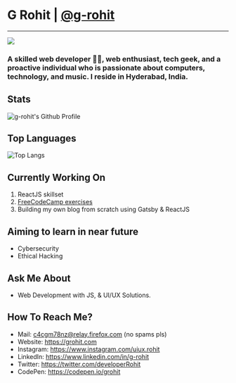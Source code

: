 # G Rohit | [@g-rohit](https://github.com/g-rohit) 
---
<a href="https://github.com/g-rohit">
    <img src="https://komarev.com/ghpvc/?username=g-rohit&color=green">
</a>

###   A skilled web developer 👨‍💻, web enthusiast, tech geek, and a proactive individual who is passionate about computers, technology, and music. I reside in Hyderabad, India.

##  Stats
![g-rohit's Github Profile](https://github-readme-stats.vercel.app/api?username=g-rohit&show_icons=true&hide_border=true&count_private=true&theme=radical) 

##  Top Languages
![Top Langs](https://github-readme-stats.vercel.app/api/top-langs/?username=g-rohit)
     
##  Currently Working On 
  1. ReactJS skillset
  2. [FreeCodeCamp exercises](https://www.freecodecamp.org/grohit)
  3. Building my own blog from scratch using Gatsby & ReactJS
  
##  Aiming to learn in near future 
  - Cybersecurity 
  - Ethical Hacking
    
##  Ask Me About 
 - Web Development with JS, & UI/UX Solutions.
     
##  How To Reach Me?
  - Mail: c4cgm78nz@relay.firefox.com (no spams pls)
  -  Website: <https://grohit.com>
  -  Instagram: <https://www.instagram.com/uiux.rohit>
  -  LinkedIn: <https://www.linkedin.com/in/g-rohit>
  -  Twitter: <https://twitter.com/developerRohit>
- CodePen: <https://codepen.io/grohit>  
     
